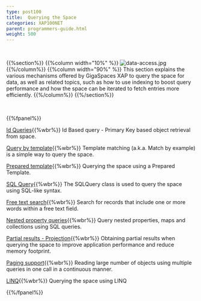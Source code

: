 ```yaml
---
type: post100
title:  Querying the Space
categories: XAP100NET
parent: programmers-guide.html
weight: 500
---
```


<br>



{{%section%}}
{{%column width="10%" %}}
![data-access.jpg](/attachment_files/subject/query.png)
{{%/column%}}
{{%column width="90%" %}}
This section explains the various mechanisms offered by GigaSpaces XAP to query the space for data, as well as related topics, such as how to use indexing to boost query performance and how the space can be iterated to fetch entries more efficiently.
{{%/column%}}
{{%/section%}}

<br>

{{%fpanel%}}

[Id Queries](./query-by-id.html){{%wbr%}}
Id Based query - Primary Key based object retrieval from space.

[Query by template](./query-template-matching.html){{%wbr%}}
Template matching (a.k.a. Match by example) is a simple way to query the space.

[Prepared template](./query-prepared-template.html){{%wbr%}}
Querying the space using a Prepared Template.

[SQL Query](./query-sql.html){{%wbr%}}
The SQLQuery class is used to query the space using SQL-like syntax.

[Free text search](./query-free-text-search.html){{%wbr%}}
Search for records that include one or more words within a free text field.

[Nested property queries](./query-nested-properties.html){{%wbr%}}
Query nested properties, maps and collections using SQL queries.

[Partial results - Projection](./query-partial-results.html){{%wbr%}}
Obtaining partial results when querying the space to improve application performance and reduce memory footprint.

[Paging support](./query-paging-support.html){{%wbr%}}
Reading large number of objects using multiple queries in one call in a continuous manner.

[LINQ](./query-linq.html){{%wbr%}}
Querying the space using LINQ

{{%/fpanel%}}
